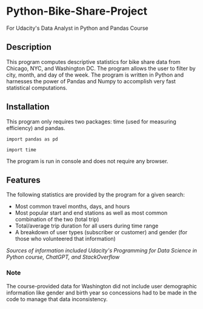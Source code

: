 # Python-Bike-Share-Project
For Udacity's Data Analyst in Python and Pandas Course

## Description
This program computes descriptive statistics for bike share data from Chicago, NYC, and Washington DC. The program allows the user to filter by city, month, and day of the week. The program is written in Python and harnesses the power of Pandas and Numpy to accomplish very fast statistical computations.


## Installation
This program only requires two packages: time (used for measuring efficiency) and pandas.

```import pandas as pd```

```import time```

The program is run in console and does not require any browser.


## Features
The following statistics are provided by the program for a given search:
- Most common travel months, days, and hours
- Most popular start and end stations as well as most common combination of the two (total trip)
- Total/average trip duration for all users during time range
- A breakdown of user types (subscriber or customer) and gender (for those who volunteered that information)

_Sources of information included Udacity's Programming for Data Science in Python course, ChatGPT, and StackOverflow_

### Note
The course-provided data for Washington did not include user demographic information like gender and birth year so concessions had to be made in the code to manage that data inconsistency.



